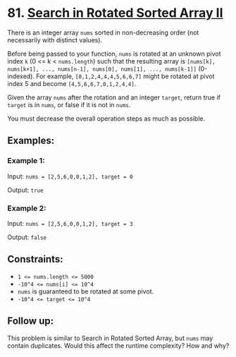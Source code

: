 # 81. [Search in Rotated Sorted Array II](https://leetcode.com/problems/search-in-rotated-sorted-array-ii/description/)

There is an integer array `nums` sorted in non-decreasing order (not necessarily with distinct values).

Before being passed to your function, `nums` is rotated at an unknown pivot index `k` (0 <= k < `nums.length`) such that the resulting array is `[nums[k], nums[k+1], ..., nums[n-1], nums[0], nums[1], ..., nums[k-1]]` (0-indexed). For example, `[0,1,2,4,4,4,5,6,6,7]` might be rotated at pivot index 5 and become `[4,5,6,6,7,0,1,2,4,4]`.

Given the array `nums` after the rotation and an integer `target`, return true if `target` is in `nums`, or false if it is not in `nums`.

You must decrease the overall operation steps as much as possible.

## Examples:

### Example 1:

Input: `nums = [2,5,6,0,0,1,2], target = 0`

Output: `true`

### Example 2:

Input: `nums = [2,5,6,0,0,1,2], target = 3`

Output: `false`

## Constraints:

- `1 <= nums.length <= 5000`
- `-10^4 <= nums[i] <= 10^4`
- `nums` is guaranteed to be rotated at some pivot.
- `-10^4 <= target <= 10^4`

## Follow up:

This problem is similar to Search in Rotated Sorted Array, but `nums` may contain duplicates. Would this affect the runtime complexity? How and why?
